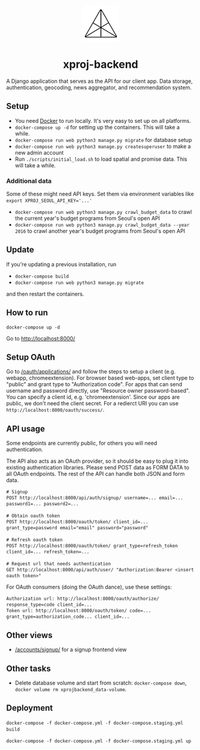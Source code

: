 <p align="center">
  <img src="/web/frontend/static/logo.png" width="100"/>
</p>

<h1 align="center">xproj-backend</h1>

A Django application that serves as the API for our client app.
Data storage, authentication, geocoding, news aggregator, and recommendation system.

## Setup

- You need [Docker](https://www.docker.com/get-docker) to run locally. It's very easy to set up on all platforms.
- `docker-compose up -d` for setting up the containers. This will take a while.
- `docker-compose run web python3 manage.py migrate` for database setup
- `docker-compose run web python3 manage.py createsuperuser` to make a new admin account
- Run `./scripts/initial_load.sh` to load spatial and promise data. This will take a while.

### Additional data

Some of these might need API keys. Set them via environment variables like `export XPROJ_SEOUL_API_KEY='...'`

- `docker-compose run web python3 manage.py crawl_budget_data` to crawl the current year's budget programs from Seoul's open API
- `docker-compose run web python3 manage.py crawl_budget_data --year 2016` to crawl another year's budget programs from Seoul's open API

## Update

If you're updating a previous installation, run

- `docker-compose build`
- `docker-compose run web python3 manage.py migrate`

and then restart the containers.

## How to run

    docker-compose up -d

Go to [http://localhost:8000/](http://localhost:8000/)

## Setup OAuth

Go to [/oauth/applications/](http://localhost:8000/oauth/applications/) and follow the steps to setup a client (e.g. webapp, chromeextension). For browser based web-apps, set client type to "public" and grant type to "Authorization code". For apps that can send username and password directly, use "Resource owner password-based". You can specify a client id, e.g. 'chromeextension'. Since our apps are public, we don't need the client secret. For a redierct URI you can use `http://localhost:8000/oauth/success/`.

## API usage

Some endpoints are currently public, for others you will need authentication.

The API also acts as an OAuth provider, so it should be easy to plug it into existing authentication libraries. Please send POST data as FORM DATA to all OAuth endpoints. The rest of the API can handle both JSON and form data.

    # Signup
    POST http://localhost:8000/api/auth/signup/ username=... email=... password1=... password2=...
    
    # Obtain oauth token
    POST http://localhost:8000/oauth/token/ client_id=... grant_type=password email="email" password="password"

    # Refresh oauth token
    POST http://localhost:8000/oauth/token/ grant_type=refresh_token client_id=... refresh_token=...

    # Request url that needs authentication
    GET http://localhost:8000/api/auth/user/ "Authorization:Bearer <insert oauth token>" 

For OAuth consumers (doing the OAuth dance), use these settings:

    Authorization url: http://localhost:8000/oauth/authorize/ response_type=code client_id=...
    Token url: http://localhost:8000/oauth/token/ code=... grant_type=authorization_code... client_id=...

## Other views

* [/accounts/signup/](http://localhost:8000/accounts/signup/) for a signup frontend view

## Other tasks

- Delete database volume and start from scratch: `docker-compose down`, `docker volume rm xprojbackend_data-volume`.

## Deployment

`docker-compose -f docker-compose.yml -f docker-compose.staging.yml build`

`docker-compose -f docker-compose.yml -f docker-compose.staging.yml up`
